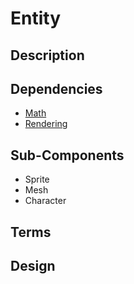 # Entity

## Description

## Dependencies

- [Math](Math.md)
- [Rendering](Rendering.md)

## Sub-Components

- Sprite
- Mesh
- Character

## Terms

## Design
